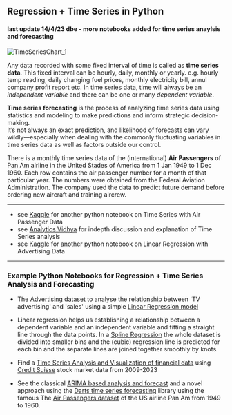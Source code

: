## Regression + Time Series in Python
#### last update 14/4/23 dbe - more notebooks added for time series anaylsis and forecasting

![TimeSeriesChart_1](https://user-images.githubusercontent.com/52699611/168090912-1c907109-0ae1-442e-b2c3-fb4ea4e62963.jpg)

Any data recorded with some fixed interval of time is called as **time series data**. This fixed interval can be hourly, daily, monthly or yearly. e.g. hourly temp reading, daily changing fuel prices, monthly electricity bill, annul company profit report etc. In time series data, time will always be an *independent variable* and there can be one or many *dependent variable*.

**Time series forecasting** is the process of analyzing time series data using statistics and modeling to make predictions and inform strategic decision-making.  
It’s not always an exact prediction, and likelihood of forecasts can vary wildly—especially when dealing with the commonly fluctuating variables in time series data as well as factors outside our control.

There is a monthly time series data of the (international) **Air Passengers** of Pan Am airline in the United Stades of America from 1 Jan 1949 to 1 Dec 1960. Each row contains the air passenger number for a month of that particular year. The numbers were obtained from the Federal Aviation Administration. The company used the data to predict future demand before ordering new aircraft and training aircrew.  

--- 
* see [Kaggle](https://www.kaggle.com/code/manas13/time-series-air-passenger/notebook) for another python notebook on Time Series with Air Passenger Data
* see [Analytics Vidhya](https://www.analyticsvidhya.com/blog/2021/10/a-comprehensive-guide-to-time-series-analysis/) for indepth discussion and explanation of Time Series analysis
* see [Kaggle](https://www.kaggle.com/code/zebashaikh/linear-regression-on-advertising-dataset/notebook) for another python notebook on Linear Regression with Advertising Data  
---   

### Example Python Notebooks for Regression + Time Series Analysis and Forecasting

* The [Advertising dataset](https://github.com/sawubona-gmbh/BINA-FS23-WORK/blob/2c1def124c2d61f211071641d0da9f2a7fc93fde/LB10-Regression+TimeSeries/Python/DATA_Werbung.csv) to analyse the relationship between 'TV advertising' and 'sales' using a simple [Linear Regression model](https://github.com/sawubona-gmbh/BINA-FS23-WORK/blob/2c1def124c2d61f211071641d0da9f2a7fc93fde/LB10-Regression+TimeSeries/Python/Python_Linear_REGRESSION_Advertising_v1.ipynb)

* Linear regression helps us establishing a relationship between a dependent variable and an independent variable and fitting a straight line through the data points.  In a [Spline Regression](https://github.com/sawubona-gmbh/BINA-FS23-WORK/blob/2bcbf38ca89a4dcbb2e98a4ab4b416f6353c77a0/LB10-Regression+TimeSeries/Python/Python_Regression_SPLINES_v2.ipynb) the whole dataset is divided into smaller bins and the (cubic) regression line is predicted for each bin and the separate lines are joined together smoothly by knots.

* Find a [Time Series Analysis and Visualization of financial data](https://github.com/sawubona-gmbh/BINA-FS23-WORK/blob/c9dd3d76d2b7f9102c9a86a9b2c4592fb10029ac/LB10-Regression+TimeSeries/Python/Python_TIMESERIES_FinancialData_v2.ipynb) using [Credit Suisse](https://github.com/sawubona-gmbh/BINA-FS23-WORK/blob/c9dd3d76d2b7f9102c9a86a9b2c4592fb10029ac/LB10-Regression+TimeSeries/Python/DATA-CS.csv) stock market data from 2009-2023

* See the classical [ARIMA based analysis and forecast](https://github.com/sawubona-gmbh/BINA-FS23-WORK/blob/b45d7c685c9b1827ba64a0f3b0e7e82aedcec472/LB10-Regression+TimeSeries/Python/Python_TIMESERIES_AirPassengers_v3.ipynb) and a novel approach using the [Darts time series forecasting](https://github.com/sawubona-gmbh/BINA-FS23-WORK/blob/b45d7c685c9b1827ba64a0f3b0e7e82aedcec472/LB10-Regression+TimeSeries/Python/Python_TIMESERIES_AirPassengers_withDarts.ipynb) library using the famous The [Air Passengers dataset](https://github.com/sawubona-gmbh/BINA-FS23-WORK/blob/b45d7c685c9b1827ba64a0f3b0e7e82aedcec472/LB10-Regression+TimeSeries/Python/DATA_AirPassengers.csv) of the US airline Pan Am from 1949 to 1960. 
